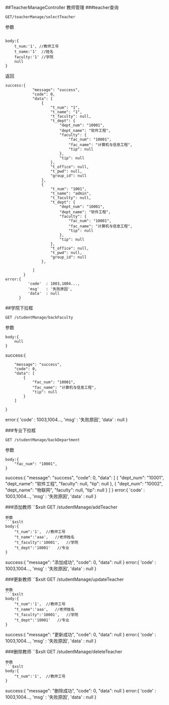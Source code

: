 ##TeacherManageController 教师管理
###teacher查询
```
GET/teacherManage/selectTeacher 
```
参数
```$xslt

body:{
    t_num:'1', //教师工号
    t_name:'1'  //姓名
    faculty:'1' //学院
    null
}
```
返回
```
success:{
            "message": "success",
            "code": 0,
            "data": [
                {
                    "t_num": "1",
                    "t_name": "1",
                    "t_faculty": null,
                    "t_dept": {
                        "dept_num": "10001",
                        "dept_name": "软件工程",
                        "faculty": {
                            "fac_num": "10001",
                            "fac_name": "计算机与信息工程",
                            "tip": null
                        },
                        "tip": null
                    },
                    "t_office": null,
                    "t_pwd": null,
                    "group_id": null
                },
                {
                    "t_num": "1001",
                    "t_name": "admin",
                    "t_faculty": null,
                    "t_dept": {
                        "dept_num": "10001",
                        "dept_name": "软件工程",
                        "faculty": {
                            "fac_num": "10001",
                            "fac_name": "计算机与信息工程",
                            "tip": null
                        },
                        "tip": null
                    },
                    "t_office": null,
                    "t_pwd": null,
                    "group_id": null
                },
                
            ]
        }
error:{
          'code'  : 1003,1004...,
          'msg'   : '失败原因',
          'data'  : null
      }
```
##学院下拉框
```$xslt
GET /studentManage/backFaculty
```
参数
```$xslt
body:{
	null
}
```
success:{
    
        "message": "success",
        "code": 0,
        "data": [
            {
                "fac_num": "10001",
                "fac_name": "计算机与信息工程",
                "tip": null
            }
        ]
     
   	}
error:{
          'code'  : 1003,1004...,
          'msg'   : '失败原因',
          'data'  : null
      }

###专业下拉框
```$xslt
GET /studentManage/backDepartment
```
参数
```$xslt
body:{
	"fac_num": "10001",
}
```
success:{
            "message": "success",
            "code": 0,
            "data": [
                {
                    "dept_num": "10001",
                    "dept_name": "软件工程",
                    "faculty": null,
                    "tip": null
                },
                {
                    "dept_num": "10002",
                    "dept_name": "物联网",
                    "faculty": null,
                    "tip": null
                }
            ]
        }
error:{
          'code'  : 1003,1004...,
          'msg'   : '失败原因',
          'data'  : null
      }

###添加教师
``$xslt
GET /studentManage/addTeacher
```
参数
```$xslt
body:{
	"t_num":'1',  //教师工号
	"t_name":'aaa',   //老师姓名
	"t_faculty":'10001',   //学院
	"t_dept":'10001'   //专业
}
```
success:{
            "message": "添加成功",
            "code": 0,
            "data": null
        }
error:{
          'code'  : 1003,1004...,
          'msg'   : '失败原因',
          'data'  : null
      }

###更新教师
``$xslt
GET /studentManage/updateTeacher
```
参数
```$xslt
body:{
	"t_num":'1',  //教师工号
	"t_name":'aaa',   //老师姓名
	"t_faculty":'10001',   //学院
	"t_dept":'10001'   //专业
}
```
success:{
            "message": "更新成功",
            "code": 0,
            "data": null
        }
error:{
          'code'  : 1003,1004...,
          'msg'   : '失败原因',
          'data'  : null
      }

###删除教师
``$xslt
GET /studentManage/deleteTeacher
```
参数
```$xslt
body:{
	"t_num":'1',  //教师工号
}
```
success:{
            "message": "删除成功",
            "code": 0,
            "data": null
        }
error:{
          'code'  : 1003,1004...,
          'msg'   : '失败原因',
          'data'  : null
      }
